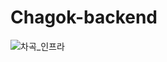 # Chagok-backend
![차곡_인프라](https://github.com/Chagok-Integrated-for-DevProject/Chagok-backend/assets/88507708/a1257f5e-06e3-4c58-8ee9-48906652a8c3)
